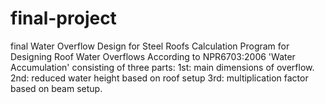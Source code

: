 # final-project
final
Water Overflow Design for Steel Roofs
Calculation Program for Designing Roof Water Overflows According to NPR6703:2006 'Water Accumulation'
consisting of three parts:
1st: main dimensions of overflow.
2nd: reduced water height based on roof setup
3rd: multiplication factor based on beam setup.
